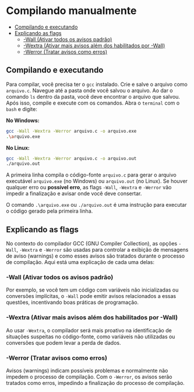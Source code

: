 # Compilando manualmente

<!-- toc -->
- [Compilando e executando](#compilando-e-executando)
- [Explicando as flags](#explicando-as-flags)
  - [-Wall (Ativar todos os avisos padrão)](#-wall-ativar-todos-os-avisos-padrão)
  - [-Wextra (Ativar mais avisos além dos habilitados por -Wall)](#-wextra-ativar-mais-avisos-além-dos-habilitados-por--wall)
  - [-Werror (Tratar avisos como erros)](#-werror-tratar-avisos-como-erros)
<!-- toc -->

## Compilando e executando

Para compilar, você precisa ter o `gcc` instalado. Crie e salve o arquivo como `arquivo.c`. Navegue até a pasta onde você salvou o arquivo. Ao dar o comando `ls` dentro da pasta, você deve encontrar o arquivo que salvou. Após isso, compile e execute com os comandos. Abra o `terminal` com o `bash` e digite:

**No Windows:**

```bash
gcc -Wall -Wextra -Werror arquivo.c -o arquivo.exe
.\arquivo.exe
```

**No Linux:**

```bash
gcc -Wall -Wextra -Werror arquivo.c -o arquivo.out
./arquivo.out
```

A primeira linha compila o código-fonte `arquivo.c` para gerar o arquivo executável `arquivo.exe` (no Windows) ou `arquivo.out` (no Linux). Se houver qualquer erro ou **possível erro**, as flags `-Wall`, `-Wextra` e `-Werror` vão impedir a finalização e avisar onde você deve consertar.

O comando `.\arquivo.exe` ou `./arquivo.out` é uma instrução para executar o código gerado pela primeira linha.

## Explicando as flags

No contexto do compilador GCC (GNU Compiler Collection), as opções `-Wall`, `-Wextra` e `-Werror` são usadas para controlar a exibição de mensagens de aviso (warnings) e como esses avisos são tratados durante o processo de compilação. Aqui está uma explicação de cada uma delas:

### -Wall (Ativar todos os avisos padrão)

Por exemplo, se você tem um código com variáveis não inicializadas ou conversões implícitas, o `-Wall` pode emitir avisos relacionados a essas questões, incentivando boas práticas de programação.

### -Wextra (Ativar mais avisos além dos habilitados por -Wall)

Ao usar `-Wextra`, o compilador será mais proativo na identificação de situações suspeitas no código-fonte, como variáveis não utilizadas ou conversões que podem levar a perda de dados.

### -Werror (Tratar avisos como erros)

Avisos (warnings) indicam possíveis problemas e normalmente não impedem o processo de compilação. Com o `-Werror`, os avisos serão tratados como erros, impedindo a finalização do processo de compilação.